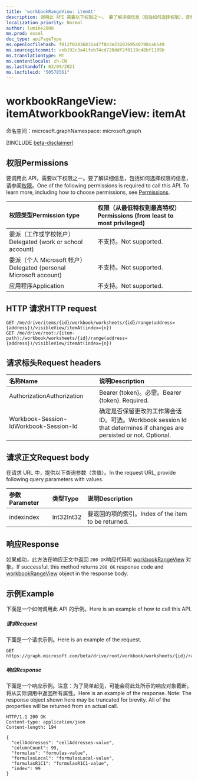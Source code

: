 ```yaml
---
title: 'workbookRangeView: itemAt'
description: 调用此 API 需要以下权限之一。 要了解详细信息（包括如何选择权限），请参阅权限。
localization_priority: Normal
author: lumine2008
ms.prod: excel
doc_type: apiPageType
ms.openlocfilehash: f012f02836831a47f8b3e2320369540798cab549
ms.sourcegitcommit: ceb192c3a41feb74cd720ddf2f0119c48bf1189b
ms.translationtype: MT
ms.contentlocale: zh-CN
ms.lasthandoff: 03/09/2021
ms.locfileid: "50578561"
---
```

# <a name="workbookrangeview-itemat"></a><span data-ttu-id="fd698-104">workbookRangeView: itemAt</span><span class="sxs-lookup"><span data-stu-id="fd698-104">workbookRangeView: itemAt</span></span>

<span data-ttu-id="fd698-105">命名空间：microsoft.graph</span><span class="sxs-lookup"><span data-stu-id="fd698-105">Namespace: microsoft.graph</span></span>

[!INCLUDE [beta-disclaimer](../../includes/beta-disclaimer.md)]

## <a name="permissions"></a><span data-ttu-id="fd698-106">权限</span><span class="sxs-lookup"><span data-stu-id="fd698-106">Permissions</span></span>
<span data-ttu-id="fd698-p102">要调用此 API，需要以下权限之一。要了解详细信息，包括如何选择权限的信息，请参阅[权限](/graph/permissions-reference)。</span><span class="sxs-lookup"><span data-stu-id="fd698-p102">One of the following permissions is required to call this API. To learn more, including how to choose permissions, see [Permissions](/graph/permissions-reference).</span></span>

|<span data-ttu-id="fd698-109">权限类型</span><span class="sxs-lookup"><span data-stu-id="fd698-109">Permission type</span></span>      | <span data-ttu-id="fd698-110">权限（从最低特权到最高特权）</span><span class="sxs-lookup"><span data-stu-id="fd698-110">Permissions (from least to most privileged)</span></span>              |
|:--------------------|:---------------------------------------------------------|
|<span data-ttu-id="fd698-111">委派（工作或学校帐户）</span><span class="sxs-lookup"><span data-stu-id="fd698-111">Delegated (work or school account)</span></span> | <span data-ttu-id="fd698-112">不支持。</span><span class="sxs-lookup"><span data-stu-id="fd698-112">Not supported.</span></span>    |
|<span data-ttu-id="fd698-113">委派（个人 Microsoft 帐户）</span><span class="sxs-lookup"><span data-stu-id="fd698-113">Delegated (personal Microsoft account)</span></span> | <span data-ttu-id="fd698-114">不支持。</span><span class="sxs-lookup"><span data-stu-id="fd698-114">Not supported.</span></span>    |
|<span data-ttu-id="fd698-115">应用程序</span><span class="sxs-lookup"><span data-stu-id="fd698-115">Application</span></span> | <span data-ttu-id="fd698-116">不支持。</span><span class="sxs-lookup"><span data-stu-id="fd698-116">Not supported.</span></span> |

## <a name="http-request"></a><span data-ttu-id="fd698-117">HTTP 请求</span><span class="sxs-lookup"><span data-stu-id="fd698-117">HTTP request</span></span>
<!-- { "blockType": "ignored" } -->
```http
GET /me/drive/items/{id}/workbook/worksheets/{id}/range(address={address})/visibleView/itemAt(index={n})
GET /me/drive/root:/{item-path}:/workbook/worksheets/{id}/range(address={address})/visibleView/itemAt(index={n})

```
## <a name="request-headers"></a><span data-ttu-id="fd698-118">请求标头</span><span class="sxs-lookup"><span data-stu-id="fd698-118">Request headers</span></span>
| <span data-ttu-id="fd698-119">名称</span><span class="sxs-lookup"><span data-stu-id="fd698-119">Name</span></span>       | <span data-ttu-id="fd698-120">说明</span><span class="sxs-lookup"><span data-stu-id="fd698-120">Description</span></span>|
|:---------------|:----------|
| <span data-ttu-id="fd698-121">Authorization</span><span class="sxs-lookup"><span data-stu-id="fd698-121">Authorization</span></span>  | <span data-ttu-id="fd698-p103">Bearer {token}。必需。</span><span class="sxs-lookup"><span data-stu-id="fd698-p103">Bearer {token}. Required.</span></span> |
| <span data-ttu-id="fd698-124">Workbook-Session-Id</span><span class="sxs-lookup"><span data-stu-id="fd698-124">Workbook-Session-Id</span></span>  | <span data-ttu-id="fd698-p104">确定是否保留更改的工作簿会话 ID。可选。</span><span class="sxs-lookup"><span data-stu-id="fd698-p104">Workbook session Id that determines if changes are persisted or not. Optional.</span></span>|

## <a name="request-body"></a><span data-ttu-id="fd698-127">请求正文</span><span class="sxs-lookup"><span data-stu-id="fd698-127">Request body</span></span>
<span data-ttu-id="fd698-128">在请求 URL 中，提供以下查询参数（含值）。</span><span class="sxs-lookup"><span data-stu-id="fd698-128">In the request URL, provide following query parameters with values.</span></span>

| <span data-ttu-id="fd698-129">参数</span><span class="sxs-lookup"><span data-stu-id="fd698-129">Parameter</span></span>    | <span data-ttu-id="fd698-130">类型</span><span class="sxs-lookup"><span data-stu-id="fd698-130">Type</span></span>   |<span data-ttu-id="fd698-131">说明</span><span class="sxs-lookup"><span data-stu-id="fd698-131">Description</span></span>|
|:---------------|:--------|:----------|
|<span data-ttu-id="fd698-132">index</span><span class="sxs-lookup"><span data-stu-id="fd698-132">index</span></span>|<span data-ttu-id="fd698-133">Int32</span><span class="sxs-lookup"><span data-stu-id="fd698-133">Int32</span></span>|<span data-ttu-id="fd698-134">要返回的项的索引。</span><span class="sxs-lookup"><span data-stu-id="fd698-134">Index of the item to be returned.</span></span>|

## <a name="response"></a><span data-ttu-id="fd698-135">响应</span><span class="sxs-lookup"><span data-stu-id="fd698-135">Response</span></span>

<span data-ttu-id="fd698-136">如果成功，此方法在响应正文中返回 `200 OK`响应代码和 [workbookRangeView](../resources/workbookrangeview.md) 对象。</span><span class="sxs-lookup"><span data-stu-id="fd698-136">If successful, this method returns `200 OK` response code and [workbookRangeView](../resources/workbookrangeview.md) object in the response body.</span></span>

## <a name="example"></a><span data-ttu-id="fd698-137">示例</span><span class="sxs-lookup"><span data-stu-id="fd698-137">Example</span></span>
<span data-ttu-id="fd698-138">下面是一个如何调用此 API 的示例。</span><span class="sxs-lookup"><span data-stu-id="fd698-138">Here is an example of how to call this API.</span></span>
##### <a name="request"></a><span data-ttu-id="fd698-139">请求</span><span class="sxs-lookup"><span data-stu-id="fd698-139">Request</span></span>
<span data-ttu-id="fd698-140">下面是一个请求示例。</span><span class="sxs-lookup"><span data-stu-id="fd698-140">Here is an example of the request.</span></span>
<!-- {
  "blockType": "request",
  "name": "workbookrangeview_itemat"
}-->
```http
GET https://graph.microsoft.com/beta/drive/root/workbook/worksheets/{id}/range(address='A1:Z10')/visibleView/itemAt(index=0)

```

##### <a name="response"></a><span data-ttu-id="fd698-141">响应</span><span class="sxs-lookup"><span data-stu-id="fd698-141">Response</span></span>
<span data-ttu-id="fd698-p105">下面是一个响应示例。注意：为了简单起见，可能会将此处所示的响应对象截断。将从实际调用中返回所有属性。</span><span class="sxs-lookup"><span data-stu-id="fd698-p105">Here is an example of the response. Note: The response object shown here may be truncated for brevity. All of the properties will be returned from an actual call.</span></span>
<!-- {
  "blockType": "response",
  "truncated": true,
  "@odata.type": "microsoft.graph.workbookRangeView"
} -->
```http
HTTP/1.1 200 OK
Content-type: application/json
Content-length: 194

{
  "cellAddresses": "cellAddresses-value",
  "columnCount": 99,
  "formulas": "formulas-value",
  "formulasLocal": "formulasLocal-value",
  "formulasR1C1": "formulasR1C1-value",
  "index": 99
}
```


